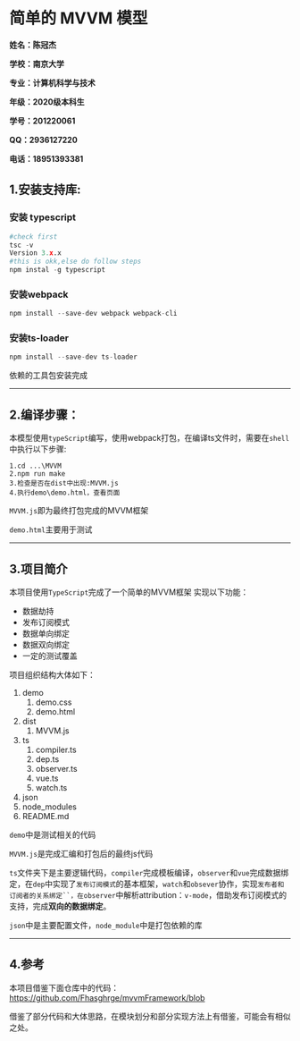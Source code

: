 # 简单的 MVVM 模型

**姓名：陈冠杰**

**学校：南京大学**

**专业：计算机科学与技术**

**年级：2020级本科生**

**学号：201220061**

**QQ：2936127220**

**电话：18951393381**

## 1.安装支持库:
### 安装 typescript
```python
#check first
tsc -v
Version 3.x.x
#this is okk,else do follow steps
npm instal -g typescript 
```
### 安装webpack

```python
npm install --save-dev webpack webpack-cli
```
### 安装ts-loader
```python
npm install --save-dev ts-loader
```
依赖的工具包安装完成

---

## 2.编译步骤：
本模型使用`typeScript`编写，使用webpack打包，在编译ts文件时，需要在`shell`中执行以下步骤:
```shell
1.cd ...\MVVM
2.npm run make
3.检查是否在dist中出现:MVVM.js
4.执行demo\demo.html，查看页面
```
`MVVM.js`即为最终打包完成的MVVM框架

`demo.html`主要用于测试

---

## 3.项目简介
本项目使用`TypeScript`完成了一个简单的MVVM框架
实现以下功能：

- 数据劫持
- 发布订阅模式
- 数据单向绑定
- 数据双向绑定
- 一定的测试覆盖

项目组织结构大体如下：

1. demo
   1. demo.css
   2. demo.html
2. dist
   1. MVVM.js
3. ts
   1. compiler.ts
   2. dep.ts
   3. observer.ts
   4. vue.ts
   5. watch.ts
4. json
5. node_modules
6. README.md

`demo`中是测试相关的代码

`MVVM.js`是完成汇编和打包后的最终js代码

`ts`文件夹下是主要逻辑代码，`compiler`完成模板编译，`observer`和`vue`完成数据绑定，在`dep`中实现了`发布订阅模式`的基本框架，`watch`和`obsever`协作，实现`发布者和订阅者的关系绑定``，在observer`中解析attribution：`v-mode`，借助发布订阅模式的支持，完成**双向的数据绑定**。

`json`中是主要配置文件，`node_module`中是打包依赖的库

---


## 4.参考
本项目借鉴下面仓库中的代码：
https://github.com/Fhasghrge/mvvmFramework/blob

借鉴了部分代码和大体思路，在模块划分和部分实现方法上有借鉴，可能会有相似之处。